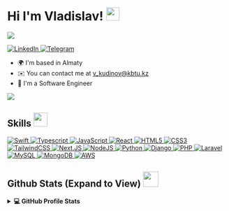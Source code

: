 <h1> Hi I'm Vladislav! <img src = "https://raw.githubusercontent.com/MartinHeinz/MartinHeinz/master/wave.gif" width = 30px> </h1>
<p align='center'>
</p>

<p>
  <a href="https://github.com/DenverCoder1/readme-typing-svg"><img src="https://readme-typing-svg.herokuapp.com?&font=IBM+Plex+Sans&color=abcdef&size=20&lines=;I'm+a+Full-stack+Developer;I'm+a+Software+Engineer" /></a>
</p>

   <a href="https://www.linkedin.com/in/Lazynx/" target="_blank">
    <img alt="LinkedIn" src="https://img.shields.io/badge/LinkedIn-0077B5?style=for-the-badge&logo=linkedin&logoColor=white">
  </a>   
  
   <a href="https://t.me/Lazynx" target="_blank">
    <img alt="Telegram" src="https://img.shields.io/badge/Telegram-2CA5E0?style=for-the-badge&logo=telegram&logoColor=white">
  </a>   
 
- 🌍  I'm based in Almaty
- ✉️  You can contact me at [v\_kudinov@kbtu.kz](mailto:v_kudinov@kbtu.kz)
- 🧠  I'm a Software Engineer

![](https://komarev.com/ghpvc/?username=Lazynx)

<h2> Skills <img src = "https://media2.giphy.com/media/QssGEmpkyEOhBCb7e1/giphy.gif?cid=ecf05e47a0n3gi1bfqntqmob8g9aid1oyj2wr3ds3mg700bl&rid=giphy.gif" width = 32px> </h2>

<a href="https://swift.org/" target="_blank">
    <img alt="Swift" src="https://img.shields.io/badge/Swift-FA7343?style=for-the-badge&logo=swift&logoColor=white">
</a>

<a href="https://www.typescriptlang.org/" target="_blank">
    <img alt="Typescript" src="https://img.shields.io/badge/typescript-%23007ACC.svg?style=for-the-badge&logo=typescript&logoColor=white">
</a>

<a href="https://developer.mozilla.org/en/docs/Web/JavaScript" target="_blank">
    <img alt="JavaScript" src="https://img.shields.io/badge/javascript-%23323330.svg?style=for-the-badge&logo=javascript&logoColor=%23F7DF1E">
</a>

<a href="https://react.dev/" target="_blank">
    <img alt="React" src="https://img.shields.io/badge/react-%2320232a.svg?style=for-the-badge&logo=react&logoColor=%2361DAFB">
</a>

<a href="https://www.w3.org/TR/2011/WD-html5-20110405/" target="_blank">
    <img alt="HTML5" src="https://img.shields.io/badge/html5-%23E34F26.svg?style=for-the-badge&logo=html5&logoColor=white">
</a>

<a href="https://www.w3.org/Style/CSS/" target="_blank">
    <img alt="CSS3" src="https://img.shields.io/badge/css3-%231572B6.svg?style=for-the-badge&logo=css3&logoColor=white">
</a>

<a href="https://tailwindcss.com/" target="_blank">
    <img alt="TailwindCSS" src="https://img.shields.io/badge/tailwindcss-%2338B2AC.svg?style=for-the-badge&logo=tailwind-css&logoColor=white">
</a>

<a href="https://nextjs.org/" target="_blank">
    <img alt="Next.JS" src="https://img.shields.io/badge/Next-black?style=for-the-badge&logo=next.js&logoColor=white">
</a>

<a href="https://nodejs.org/en" target="_blank">
    <img alt="NodeJS" src="https://img.shields.io/badge/node.js-6DA55F?style=for-the-badge&logo=node.js&logoColor=white">
</a>

<a href="https://www.python.org/" target="_blank">
    <img alt="Python" src="https://img.shields.io/badge/python-3670A0?style=for-the-badge&logo=python&logoColor=ffdd54">
</a>

<a href="https://www.djangoproject.com/" target="_blank">
    <img alt="Django" src="https://img.shields.io/badge/django-092E20?style=for-the-badge&logo=django&logoColor=white">
</a>

<a href="https://www.php.net/" target="_blank">
    <img alt="PHP" src="https://img.shields.io/badge/php-777BB4?style=for-the-badge&logo=php&logoColor=white">
</a>

<a href="https://laravel.com/" target="_blank">
    <img alt="Laravel" src="https://img.shields.io/badge/laravel-FF2D20?style=for-the-badge&logo=laravel&logoColor=white">
</a>

<a href="https://www.mysql.com/" target="_blank">
    <img alt="MySQL" src="https://img.shields.io/badge/mysql-4479A1?style=for-the-badge&logo=mysql&logoColor=white">
</a>

<a href="https://www.mongodb.com/" target="_blank">
    <img alt="MongoDB" src="https://img.shields.io/badge/MongoDB-4EA94B?style=for-the-badge&logo=mongodb&logoColor=white">
</a>

<a href="https://aws.amazon.com/" target="_blank">
    <img alt="AWS" src="https://img.shields.io/badge/AWS-232F3E?style=for-the-badge&logo=amazon-aws&logoColor=white">
</a>

<h2> Github Stats (Expand to View) <img src = "https://i.pinimg.com/originals/65/c4/f4/65c4f452571be1261e9c623f7da488ac.gif" width = 35px> </h2>

<details> 
  <summary><b>💻 GitHub Profile Stats</b></summary>
  <br/>
  <div style="display: flex; flex-direction: row; justify-content: space-between; align-items: flex-start;">
    <img src="https://github-readme-stats.vercel.app/api/top-langs?username=Lazynx&show_icons=true&locale=en&layout=compact" alt="Lazynx" style="margin-right: 10px;" />
    <img src="https://github-readme-stats.vercel.app/api?username=Lazynx&show_icons=true&locale=en" alt="Lazynx" />
  </div>
  <br/>
</details>
<br/>
